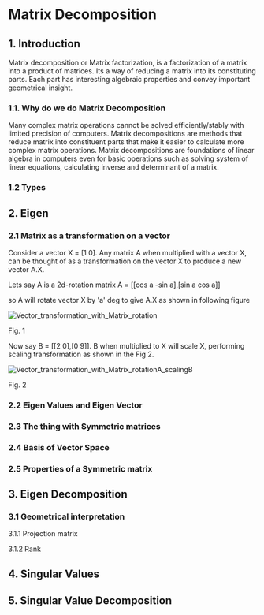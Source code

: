 # Matrix Decomposition

## 1. Introduction
Matrix decomposition or Matrix factorization, is a factorization of a matrix into a product of matrices. Its a way of reducing a matrix into its constituting parts. Each part has interesting algebraic properties and convey important geometrical insight.

### 1.1. Why do we do Matrix Decomposition
Many complex matrix operations cannot be solved efficiently/stably with limited precision of computers. Matrix decompositions are methods that reduce matrix into constituent parts that make it easier to calculate more complex matrix operations. Matrix decompositions are foundations of linear algebra in computers even for basic operations such as solving system of linear equations, calculating inverse and determinant of a matrix.  

### 1.2 Types

## 2. Eigen 

### 2.1 Matrix as a transformation on a vector
Consider a vector X = [1 0]. Any matrix A when multiplied with a vector X, can be thought of as a transformation on the vector X to produce a new vector A.X.

Lets say A is a 2d-rotation matrix
A = [[cos a -sin a],[sin a cos a]] 

so A will rotate vector X by 'a' deg to give A.X as shown in following figure

![Vector_transformation_with_Matrix_rotation](https://user-images.githubusercontent.com/34051411/110730097-dd99ab80-81ed-11eb-825c-b30421ec8f9a.png)

Fig. 1

Now say B = [[2 0],[0 9]]. B when multiplied to X will scale X, performing scaling transformation as shown in the Fig 2.

![Vector_transformation_with_Matrix_rotationA_scalingB](https://user-images.githubusercontent.com/34051411/110730204-0b7ef000-81ee-11eb-96b8-953528a56bae.png)

Fig. 2

### 2.2 Eigen Values and Eigen Vector

### 2.3 The thing with Symmetric matrices

### 2.4 Basis of Vector Space

### 2.5 Properties of a Symmetric matrix

## 3. Eigen Decomposition

### 3.1 Geometrical interpretation

3.1.1 Projection matrix

3.1.2 Rank

## 4. Singular Values

## 5. Singular Value Decomposition

